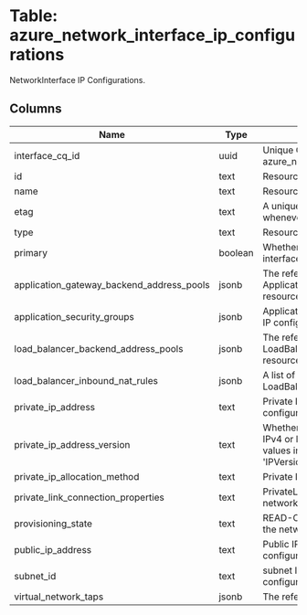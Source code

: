 
# Table: azure_network_interface_ip_configurations
NetworkInterface IP Configurations. 
## Columns
| Name        | Type           | Description  |
| ------------- | ------------- | -----  |
|interface_cq_id|uuid|Unique CloudQuery ID of azure_network_interface table (FK)|
|id|text|Resource Id|
|name|text|Resource name|
|etag|text|A unique read-only string that changes whenever the resource is updated.|
|type|text|Resource type|
|primary|boolean|Whether this is a primary network interface on a virtual machine.|
|application_gateway_backend_address_pools|jsonb|The reference to ApplicationGatewayBackendAddressPool resource.|
|application_security_groups|jsonb|Application security groups in which the IP configuration is included.|
|load_balancer_backend_address_pools|jsonb|The reference to LoadBalancerBackendAddressPool resource.|
|load_balancer_inbound_nat_rules|jsonb|A list of references of LoadBalancerInboundNatRules.|
|private_ip_address|text|Private IP address of the IP configuration.|
|private_ip_address_version|text|Whether the specific IP configuration is IPv4 or IPv6. Default is IPv4. Possible values include: 'IPVersionIPv4', 'IPVersionIPv6|
|private_ip_allocation_method|text|Private IP address allocation method.|
|private_link_connection_properties|text|PrivateLinkConnection properties for the network interface.|
|provisioning_state|text|READ-ONLY; The provisioning state of the network interface IP configuration.|
|public_ip_address|text|Public IP address bound to the IP configuration.|
|subnet_id|text|subnet ID of network interface ip configuration|
|virtual_network_taps|jsonb|The reference to Virtual Network Taps.|

